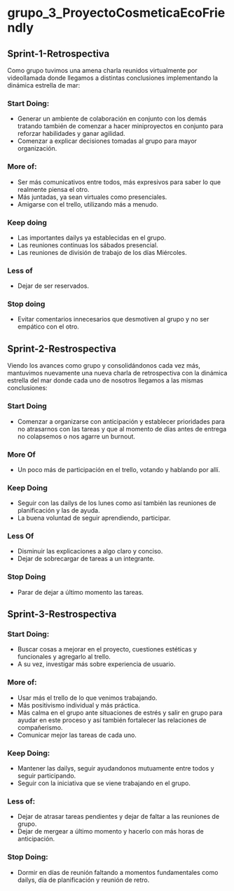 # grupo_3_ProyectoCosmeticaEcoFriendly

## Sprint-1-Retrospectiva

Como grupo tuvimos una amena charla reunidos virtualmente por videollamada donde llegamos a distintas conclusiones implementando la dinámica estrella de mar:

### Start Doing: 
- Generar un ambiente de colaboración en conjunto con los demás tratando también de comenzar a hacer miniproyectos en conjunto para reforzar habilidades y ganar agilidad.
- Comenzar a explicar decisiones tomadas al grupo para mayor organización.

### More of: 
- Ser más comunicativos entre todos, más expresivos para saber lo que realmente piensa el otro.
- Más juntadas, ya sean virtuales como presenciales.
- Amigarse con el trello, utilizando más a menudo.

### Keep doing
- Las importantes dailys ya establecidas en el grupo.
- Las reuniones continuas los sábados presencial.
- Las reuniones de división de trabajo de los días Miércoles.

### Less of
- Dejar de ser reservados.

### Stop doing

- Evitar comentarios innecesarios que desmotiven al grupo y no ser empático con el otro.


## Sprint-2-Restrospectiva

Viendo los avances como grupo y consolidándonos cada vez más, mantuvimos nuevamente una nueva charla de retrospectiva con la dinámica estrella del mar donde cada uno de nosotros llegamos a las mismas conclusiones:

### Start Doing
- Comenzar a organizarse con anticipación y establecer prioridades para no atrasarnos con las tareas y que al momento de días antes de entrega no colapsemos o nos agarre un burnout.

### More Of
- Un poco más de participación en el trello, votando y hablando por allí.


### Keep Doing
- Seguir con las dailys de los lunes como así también las reuniones de planificación y las de ayuda.
- La buena voluntad de seguir aprendiendo, participar. 

### Less Of
- Disminuir las explicaciones a algo claro y conciso.
- Dejar de sobrecargar de tareas a un integrante.

### Stop Doing
- Parar de dejar a último momento las tareas.


## Sprint-3-Restrospectiva

### Start Doing: 
- Buscar cosas a mejorar en el proyecto, cuestiones estéticas y funcionales y agregarlo al trello. 
- A su vez, investigar más sobre experiencia de usuario.

### More of:
- Usar más el trello de lo que venimos trabajando. 
- Más positivismo individual y más práctica. 
- Más calma en el grupo ante situaciones de estrés y salir en grupo para ayudar en este proceso y así también fortalecer las relaciones de compañerismo. 
- Comunicar mejor las tareas de cada uno.

### Keep Doing: 
- Mantener las dailys, seguir ayudandonos mutuamente entre todos y seguir participando. 
- Seguir con la iniciativa que se viene trabajando en el grupo.

### Less of: 
- Dejar de atrasar tareas pendientes y dejar de faltar a las reuniones de grupo.  
- Dejar de mergear a último momento y hacerlo con más horas de anticipación. 

### Stop Doing:  
- Dormir en días de reunión faltando  a momentos fundamentales como dailys, día de planificación y reunión de retro. 

